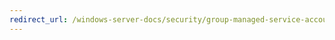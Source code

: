 ```yaml
---
redirect_url: /windows-server-docs/security/group-managed-service-accounts/security-options/shutdown-clear-virtual-memory-pagefile.md
---
```

